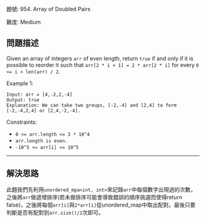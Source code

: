 題號: 954. Array of Doubled Pairs

難度: Medium

## 問題描述
Given an array of integers `arr` of even length, return `true` if and only if it is possible to reorder it such that `arr[2 * i + 1] = 2 * arr[2 * i]` for every `0 <= i < len(arr) / 2`.

Example 1:

```
Input: arr = [4,-2,2,-4]
Output: true
Explanation: We can take two groups, [-2,-4] and [2,4] to form [-2,-4,2,4] or [2,4,-2,-4].
```

Constraints:

- `0 <= arr.length <= 3 * 10^4`
- `arr.length is even.`
- `-10^5 <= arr[i] <= 10^5`



---
## 解決思路

此題我們先利用`unordered_mpa<int, int>`來記錄`arr`中每個數字出現過的次數，之後將`arr`做遞增排序(若未做排序可能會導致錯誤的順序挑選而使得return false)，之後將每個`arr[i]`與`2*arr[i]`從unordered_map中取出配對。最後只要判斷是否有配對到`arr.size()/2`次即可。
